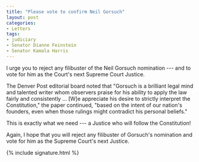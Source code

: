 ```yaml
---
title: "Please vote to confirm Neil Gorsuch"
layout: post
categories:
- Letters
tags:
- judiciary
- Senator Dianne Feinstein
- Senator Kamala Harris
---
```


I urge you to reject any filibuster of the Neil Gorsuch nomination --- and to vote for him as the Court's next Supreme Court Justice.

The Denver Post editorial board noted that "Gorsuch is a brilliant legal mind and talented writer whom observers praise for his ability to apply the law fairly and consistently ... \[W\]e appreciate his desire to strictly interpret the Constitution," the paper continued, "based on the intent of our nation's founders, even when those rulings might contradict his personal beliefs."

This is exactly what we need --- a Justice who will follow the Constitution!

Again, I hope that you will reject any filibuster of Gorsuch's nomination and vote for him as the Supreme Court's next Justice.

{% include signature.html %}
